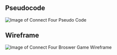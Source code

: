 ## Pseudocode

![Image of Connect Four Pseudo Code](https://imgur.com/gallery/zRHxFpX)


## Wireframe

![Image of Connect Four Broswer Game Wireframe](https://imgur.com/gallery/8v9ftNf)
